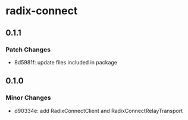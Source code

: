 # radix-connect

## 0.1.1

### Patch Changes

- 8d5981f: update files included in package

## 0.1.0

### Minor Changes

- d90334e: add RadixConnectClient and RadixConnectRelayTransport
